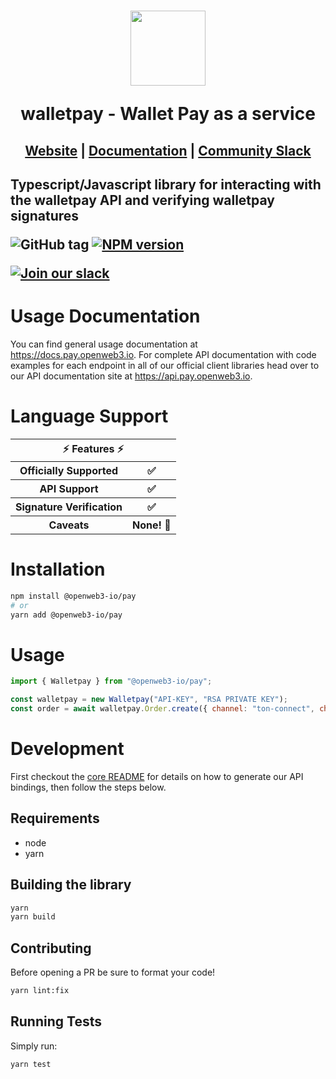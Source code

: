 <h1 align="center">
    <a style="text-decoration: none" href="https://pay.openweb3.io">
      <img width="120" src="" />
      <p align="center">walletpay - Wallet Pay as a service</p>
    </a>
</h1>
<h2 align="center">
  <a href="https://pay.openweb3.io">Website</a> | <a href="https://docs.pay.openweb3.io">Documentation</a> | <a href="https://pay.openweb3.io/slack">Community Slack</a>
<h2>

Typescript/Javascript library for interacting with the walletpay API and verifying walletpay signatures

![GitHub tag](https://img.shields.io/github/tag/walletpay/walletpays.svg)
[![NPM version](https://img.shields.io/npm/v/walletpay.svg)](https://www.npmjs.com/package/walletpay)

[![Join our slack](https://img.shields.io/badge/Slack-join%20the%20community-blue?logo=slack&style=social)](https://pay.openweb3.io/slack/)

# Usage Documentation

You can find general usage documentation at <https://docs.pay.openweb3.io>.  For complete API documentation with code examples for each endpoint in all of our official client libraries head over to our API documentation site at <https://api.pay.openweb3.io>.

# Language Support

<table style="table-layout:fixed; white-space: nowrap;">
  <th colspan="2">⚡️ Features ⚡️</th>
  <tr>
    <th>Officially Supported</th>
    <th>✅</th>
  </tr>
  <tr>
    <th>API Support</th>
    <th>✅</th>
  </tr>
  <tr>
    <th>Signature Verification</th>
    <th>✅</th>
  </tr>
  <tr>
    <th>Caveats</th>
    <th>None! 🚀</th>
  </tr>
</table>

# Installation

```sh
npm install @openweb3-io/pay 
# or
yarn add @openweb3-io/pay
```

# Usage

```js
import { Walletpay } from "@openweb3-io/pay";

const walletpay = new Walletpay("API-KEY", "RSA PRIVATE KEY");
const order = await walletpay.Order.create({ channel: "ton-connect", chain:"ton", amount: "0.11", currency: "USDT"});
```
# Development


First checkout the [core README](../README.md#development) for details on how to generate our API bindings, then follow the steps below.

## Requirements

 - node
 - yarn

## Building the library
```sh
yarn
yarn build
```

## Contributing

Before opening a PR be sure to format your code!

```sh
yarn lint:fix
```

## Running Tests

Simply run:

```sh
yarn test
```
